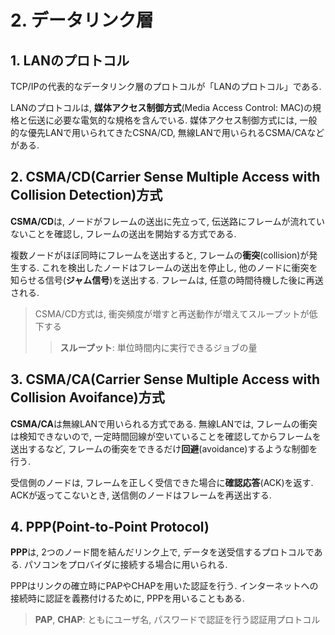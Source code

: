 # **2. データリンク層**

## **1. LANのプロトコル**

TCP/IPの代表的なデータリンク層のプロトコルが「LANのプロトコル」である.

LANのプロトコルは, **媒体アクセス制御方式**(Media Access Control: MAC)の規格と伝送に必要な電気的な規格を含んでいる. 媒体アクセス制御方式には, 一般的な優先LANで用いられてきたCSNA/CD, 無線LANで用いられるCSMA/CAなどがある.

## **2. CSMA/CD**(Carrier Sense Multiple Access with Collision Detection)**方式**

**CSMA/CD**は, ノードがフレームの送出に先立って, 伝送路にフレームが流れていないことを確認し, フレームの送出を開始する方式である.

複数ノードがほぼ同時にフレームを送出すると, フレームの**衝突**(collision)が発生する. これを検出したノードはフレームの送出を停止し, 他のノードに衝突を知らせる信号(**ジャム信号**)を送出する. フレームは, 任意の時間待機した後に再送される.

> CSMA/CD方式は, 衝突頻度が増すと再送動作が増えてスループットが低下する
>> **スループット**: 単位時間内に実行できるジョブの量

## **3. CSMA/CA**(Carrier Sense Multiple Access with Collision Avoifance)**方式**

**CSMA/CA**は無線LANで用いられる方式である. 無線LANでは, フレームの衝突は検知できないので, 一定時間回線が空いていることを確認してからフレームを送出するなど, フレームの衝突をできるだけ**回避**(avoidance)するような制御を行う.

受信側のノードは, フレームを正しく受信できた場合に**確認応答**(ACK)を返す. ACKが返ってこないとき, 送信側のノードはフレームを再送出する.

## **4. PPP**(Point-to-Point Protocol)

**PPP**は, 2つのノード間を結んだリンク上で, データを送受信するプロトコルである. パソコンをプロバイダに接続する場合に用いられる.

PPPはリンクの確立時にPAPやCHAPを用いた認証を行う. インターネットへの接続時に認証を義務付けるために, PPPを用いることもある.

> **PAP**, **CHAP**: ともにユーザ名, パスワードで認証を行う認証用プロトコル

